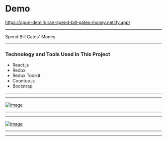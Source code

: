 # Demo

https://ogun-demirkiran-spend-bill-gates-money.netlify.app/

---

Spend Bill Gates' Money

---

### Technology and Tools Used in This Project

- React.js
- Redux
- Redux Toolkit
- Countup.js
- Bootstrap

---

---

[![image](https://r.resimlink.com/zJaR.png)](https://resimlink.com/zJaR)

---

---

[![image](https://r.resimlink.com/XTAhY.png)](https://resimlink.com/XTAhY)

---

---
